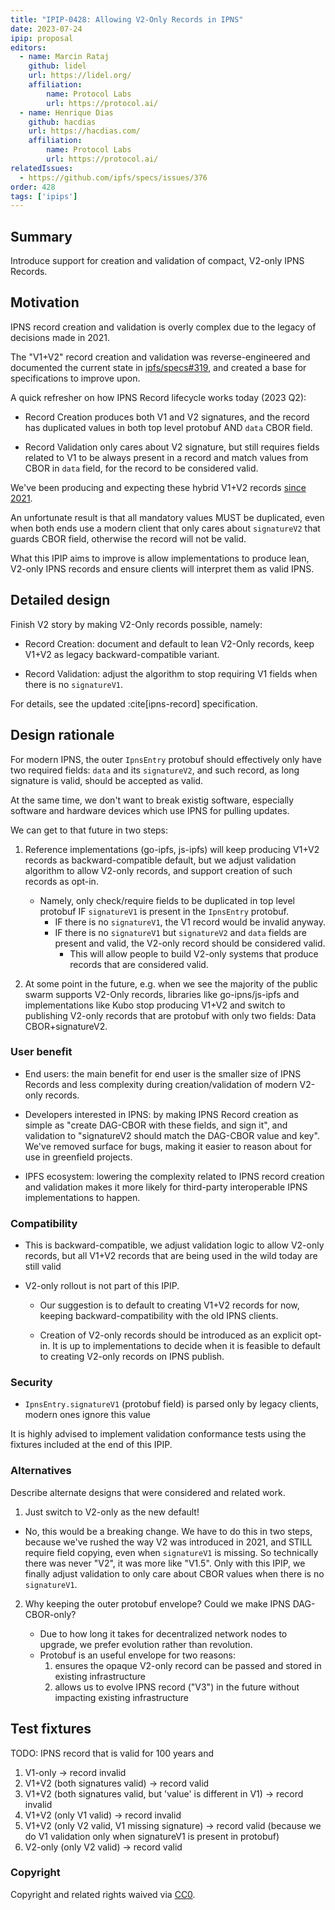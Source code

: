 ```yaml
---
title: "IPIP-0428: Allowing V2-Only Records in IPNS"
date: 2023-07-24
ipip: proposal
editors:
  - name: Marcin Rataj
    github: lidel
    url: https://lidel.org/
    affiliation:
        name: Protocol Labs
        url: https://protocol.ai/
  - name: Henrique Dias
    github: hacdias
    url: https://hacdias.com/
    affiliation:
        name: Protocol Labs
        url: https://protocol.ai/
relatedIssues:
  - https://github.com/ipfs/specs/issues/376
order: 428
tags: ['ipips']
---
```


## Summary

Introduce support for creation and validation of compact, V2-only IPNS Records.

## Motivation

IPNS record creation and validation is overly complex due to the legacy of
decisions made in 2021.

The "V1+V2" record creation and validation was reverse-engineered and documented
the current state in [ipfs/specs#319](https://github.com/ipfs/specs/pull/319),
and created a base for specifications to improve upon.

A quick refresher on how IPNS Record lifecycle works today (2023 Q2):

- Record Creation produces both V1 and V2 signatures, and the record has
  duplicated values in both top level protobuf AND `data` CBOR field.

- Record Validation only cares about V2 signature, but still requires fields
  related to V1 to be always present in a record and match values from CBOR in
  `data` field, for the record to be considered valid.

We've been producing and expecting these hybrid V1+V2 records [since 2021](https://github.com/ipfs/js-ipns/pull/121).

An unfortunate result is that all mandatory values MUST be duplicated, even
when both ends use a modern client that only cares about `signatureV2` that
guards CBOR field, otherwise the record will not be valid.

What this IPIP aims to improve is allow implementations to produce lean,
V2-only IPNS records and ensure clients will interpret them as valid IPNS.

## Detailed design

Finish V2 story by making V2-Only records possible, namely:

- Record Creation: document and default to lean V2-Only records, keep V1+V2 as legacy
  backward-compatible variant.

- Record Validation: adjust the algorithm to stop requiring V1 fields when there is no
  `signatureV1`.

For details, see the updated :cite[ipns-record] specification.

## Design rationale

For modern IPNS, the outer `IpnsEntry` protobuf should effectively only have
two required fields: `data` and its `signatureV2`, and such record, as long
signature is valid, should be accepted as valid.

At the same time, we don't want to break existig software, especially software
and hardware devices which use IPNS for pulling updates.

We can get to that future in two steps:

1. Reference implementations (go-ipfs, js-ipfs) will keep producing V1+V2
   records as backward-compatible default, but we adjust validation algorithm
   to allow V2-only records, and support creation of such records as opt-in.
   - Namely, only check/require fields to be duplicated in top level protobuf IF
     `signatureV1` is present in the `IpnsEntry` protobuf.
     - IF there is no `signatureV1`, the V1 record would be invalid anyway.
     - IF there is no `signatureV1` but `signatureV2` and `data` fields
       are present and valid, the V2-only record should be considered valid.
        - This will allow people to build V2-only systems that produce records that
          are considered valid.

2. At some point in the future, e.g. when we see the majority of the public
   swarm supports V2-Only records, libraries like go-ipns/js-ipfs and
   implementations like Kubo stop producing V1+V2 and switch to publishing
   V2-only records that are protobuf with only two fields: Data
   CBOR+signatureV2.


### User benefit

- End users: the main benefit for end user is the smaller size of IPNS Records and
  less complexity during creation/validation of modern V2-only records.

- Developers interested in IPNS: by making IPNS Record creation as simple as
  "create DAG-CBOR with these fields, and sign it", and validation to
  "signatureV2 should match the DAG-CBOR value and key". We've removed surface
  for bugs, making it easier to reason about for use in greenfield projects.

- IPFS ecosystem: lowering the complexity related to IPNS record creation and
  validation makes it more likely for third-party interoperable IPNS
  implementations to happen.

### Compatibility

- This is backward-compatible, we adjust validation logic to allow V2-only
  records, but all V1+V2 records that are being used in the wild today are
  still valid

- V2-only rollout is not part of this IPIP.
  - Our suggestion is to default to creating V1+V2 records for now, keeping
    backward-compatibility with the old IPNS clients.

  - Creation of V2-only records should be introduced as an explicit opt-in. It
    is up to implementations to decide when it is feasible to default to
    creating V2-only records on IPNS publish.

### Security

- `IpnsEntry.signatureV1` (protobuf field) is parsed only by legacy clients, modern ones ignore this value

It is highly advised to implement validation conformance tests using the fixtures
included at the end of this IPIP.

### Alternatives

Describe alternate designs that were considered and related work.

1. Just switch to V2-only as the new default!

  - No, this would be a breaking change. We have to do this in two steps,
    because we've rushed the way V2 was introduced in 2021, and STILL require
    field copying, even when `signatureV1` is missing. So technically there was
    never "V2", it was more like "V1.5". Only with this IPIP, we finally
    adjust validation to only care about CBOR values when there is no `signatureV1`.

2. Why keeping the outer protobuf envelope? Could we make IPNS DAG-CBOR-only?

   - Due to how long it takes for decentralized network nodes to upgrade, we prefer evolution rather than revolution.
   - Protobuf is an useful envelope for two reasons:
     1. ensures the opaque V2-only record can be passed and stored in existing infrastructure
     2. allows us to evolve IPNS record ("V3") in the future without impacting existing infrastructure

## Test fixtures

TODO: IPNS record that is valid for 100 years and

1. V1-only → record invalid
1. V1+V2 (both signatures valid) → record valid
1. V1+V2 (both signatures valid, but 'value' is different in V1) → record invalid
1. V1+V2 (only V1 valid) → record invalid
1. V1+V2 (only V2 valid, V1 missing signature) → record valid (because we do V1 validation only when signatureV1 is present in protobuf)
1. V2-only (only V2 valid) → record valid

### Copyright

Copyright and related rights waived via [CC0](https://creativecommons.org/publicdomain/zero/1.0/).
